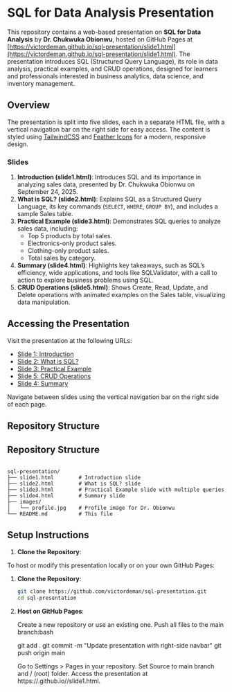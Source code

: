 # SQL for Data Analysis Presentation

This repository contains a web-based presentation on **SQL for Data Analysis** by **Dr. Chukwuka Obionwu**, hosted on GitHub Pages at [https://victordeman.github.io/sql-presentation/slide1.html](https://victordeman.github.io/sql-presentation/slide1.html). The presentation introduces SQL (Structured Query Language), its role in data analysis, practical examples, and CRUD operations, designed for learners and professionals interested in business analytics, data science, and inventory management.

## Overview

The presentation is split into five slides, each in a separate HTML file, with a vertical navigation bar on the right side for easy access. The content is styled using [TailwindCSS](https://tailwindcss.com/) and [Feather Icons](https://feathericons.com/) for a modern, responsive design.

### Slides
1. **Introduction (slide1.html)**: Introduces SQL and its importance in analyzing sales data, presented by Dr. Chukwuka Obionwu on September 24, 2025.
2. **What is SQL? (slide2.html)**: Explains SQL as a Structured Query Language, its key commands (`SELECT`, `WHERE`, `GROUP BY`), and includes a sample Sales table.
3. **Practical Example (slide3.html)**: Demonstrates SQL queries to analyze sales data, including:
   - Top 5 products by total sales.
   - Electronics-only product sales.
   - Clothing-only product sales.
   - Total sales by category.
4. **Summary (slide4.html)**: Highlights key takeaways, such as SQL’s efficiency, wide applications, and tools like SQLValidator, with a call to action to explore business problems using SQL.
5. **CRUD Operations (slide5.html)**: Shows Create, Read, Update, and Delete operations with animated examples on the Sales table, visualizing data manipulation.

## Accessing the Presentation

Visit the presentation at the following URLs:
- [Slide 1: Introduction](https://victordeman.github.io/sql-presentation/slide1.html)
- [Slide 2: What is SQL?](https://victordeman.github.io/sql-presentation/slide2.html)
- [Slide 3: Practical Example](https://victordeman.github.io/sql-presentation/slide3.html)
- [Slide 5: CRUD Operations](https://victordeman.github.io/sql-presentation/slide4.html)
- [Slide 4: Summary](https://victordeman.github.io/sql-presentation/slide5.html)

Navigate between slides using the vertical navigation bar on the right side of each page.

## Repository Structure
## Repository Structure
```

sql-presentation/
├── slide1.html        # Introduction slide
├── slide2.html        # What is SQL? slide
├── slide3.html        # Practical Example slide with multiple queries
├── slide4.html        # Summary slide
├── images/
│   └── profile.jpg    # Profile image for Dr. Obionwu
└── README.md          # This file

```

## Setup Instructions

1. **Clone the Repository**:

To host or modify this presentation locally or on your own GitHub Pages:

1. **Clone the Repository**:
   ```bash
   git clone https://github.com/victordeman/sql-presentation.git
   cd sql-presentation

2. **Host on GitHub Pages**:

   Create a new repository or use an existing one.
    Push all files to the main branch:bash

    git add .
    git commit -m "Update presentation with right-side navbar"
    git push origin main

    Go to Settings > Pages in your repository.
    Set Source to main branch and / (root) folder.
    Access the presentation at https://<your-username>.github.io/<repo-name>/slide1.html.

